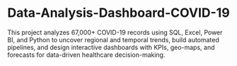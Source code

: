 # Data-Analysis-Dashboard-COVID-19
This project analyzes 67,000+ COVID-19 records using SQL, Excel, Power BI, and Python to uncover regional and temporal trends, build automated pipelines, and design interactive dashboards with KPIs, geo-maps, and forecasts for data-driven healthcare decision-making.
